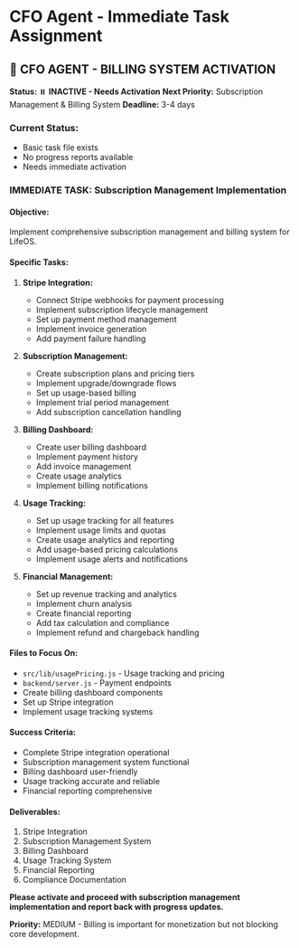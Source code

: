 # CFO Agent - Immediate Task Assignment

## 🎯 **CFO AGENT - BILLING SYSTEM ACTIVATION**

**Status:** ⏸️ **INACTIVE - Needs Activation**
**Next Priority:** Subscription Management & Billing System
**Deadline:** 3-4 days

### **Current Status:**
- Basic task file exists
- No progress reports available
- Needs immediate activation

### **IMMEDIATE TASK: Subscription Management Implementation**

#### **Objective:**
Implement comprehensive subscription management and billing system for LifeOS.

#### **Specific Tasks:**

1. **Stripe Integration:**
   - Connect Stripe webhooks for payment processing
   - Implement subscription lifecycle management
   - Set up payment method management
   - Implement invoice generation
   - Add payment failure handling

2. **Subscription Management:**
   - Create subscription plans and pricing tiers
   - Implement upgrade/downgrade flows
   - Set up usage-based billing
   - Implement trial period management
   - Add subscription cancellation handling

3. **Billing Dashboard:**
   - Create user billing dashboard
   - Implement payment history
   - Add invoice management
   - Create usage analytics
   - Implement billing notifications

4. **Usage Tracking:**
   - Set up usage tracking for all features
   - Implement usage limits and quotas
   - Create usage analytics and reporting
   - Add usage-based pricing calculations
   - Implement usage alerts and notifications

5. **Financial Management:**
   - Set up revenue tracking and analytics
   - Implement churn analysis
   - Create financial reporting
   - Add tax calculation and compliance
   - Implement refund and chargeback handling

#### **Files to Focus On:**
- `src/lib/usagePricing.js` - Usage tracking and pricing
- `backend/server.js` - Payment endpoints
- Create billing dashboard components
- Set up Stripe integration
- Implement usage tracking systems

#### **Success Criteria:**
- Complete Stripe integration operational
- Subscription management system functional
- Billing dashboard user-friendly
- Usage tracking accurate and reliable
- Financial reporting comprehensive

#### **Deliverables:**
1. Stripe Integration
2. Subscription Management System
3. Billing Dashboard
4. Usage Tracking System
5. Financial Reporting
6. Compliance Documentation

**Please activate and proceed with subscription management implementation and report back with progress updates.**

**Priority:** MEDIUM - Billing is important for monetization but not blocking core development.




